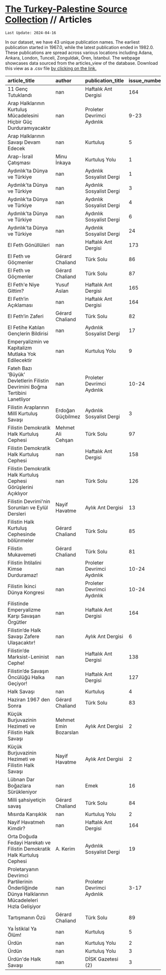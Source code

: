 # [The Turkey-Palestine Source Collection](turkey_palestine_collection.md) // Articles


```
Last Update: 2024-04-16
```


In our dataset, we have 43 unique publication names. The earliest publication started in 1967.0, while the latest publication ended in 1982.0. These publications are spread across various locations including Adana, Ankara, London, Tunceli, Zonguldak, Ören, İstanbul. The webpage showcases data sourced from the articles_view of the database. Download this view as a .csv file <a href='https://github.com/andreacortellari/andreacortellari.github.io/blob/main/tpc\Sources Database\articles_view.csv'>by clicking on the link.</a>

| article_title                                                                                   | author                | publication_title          | issue_number   | issue_date   | pages   | regular_feature_title        |
|:------------------------------------------------------------------------------------------------|:----------------------|:---------------------------|:---------------|:-------------|:--------|:-----------------------------|
| 11 Genç Tutuklandı                                                                              | nan                   | Haftalık Ant Dergisi       | 164            | 1970-02      | 3       | nan                          |
| Arap Halklarının Kurtuluş Mücadelesini Hiçbir Güç Durduramıyacaktır                             | nan                   | Proleter Devrimci Aydınlık | 9-23           | 1970-09      | 369-376 | nan                          |
| Arap Halklarının Savaşı Devam Edecek                                                            | nan                   | Kurtuluş                   | 5              | 1970-10      | 1       | nan                          |
| Arap-İsrail Çatışması                                                                           | Minu İnkaya           | Kurtuluş Yolu              | 1              | 1968-12      | 2       | nan                          |
| Aydınlık'ta Dünya ve Türkiye                                                                    | nan                   | Aydınlık Sosyalist Dergi   | 1              | 1968-11      | 33-44   | Aydınlık'ta Dünya ve Türkiye |
| Aydınlık'ta Dünya ve Türkiye                                                                    | nan                   | Aydınlık Sosyalist Dergi   | 3              | 1969-01      | 177-186 | Aydınlık'ta Dünya ve Türkiye |
| Aydınlık'ta Dünya ve Türkiye                                                                    | nan                   | Aydınlık Sosyalist Dergi   | 4              | 1969-02      | 261-278 | Aydınlık'ta Dünya ve Türkiye |
| Aydınlık'ta Dünya ve Türkiye                                                                    | nan                   | Aydınlık Sosyalist Dergi   | 6              | 1969-04      | 417-437 | Aydınlık'ta Dünya ve Türkiye |
| Aydınlık'ta Dünya ve Türkiye                                                                    | nan                   | Aydınlık Sosyalist Dergi   | 24             | 1970-10      | 504-525 | Aydınlık'ta Dünya ve Türkiye |
| El Feth Gönüllüleri                                                                             | nan                   | Haftalık Ant Dergisi       | 173            | 1970-04      | 3       | nan                          |
| El Feth ve Göçmenler                                                                            | Gérard Chaliand       | Türk Solu                  | 86             | 1969-07      | 15      | nan                          |
| El Feth ve Göçmenler                                                                            | Gérard Chaliand       | Türk Solu                  | 87             | 1969-07      | 15      | nan                          |
| El Feth'e Niye Gittim?                                                                          | Yusuf Aslan           | Haftalık Ant Dergisi       | 165            | 1970-02      | 6       | nan                          |
| El Feth’in Açıklaması                                                                           | nan                   | Haftalık Ant Dergisi       | 164            | 1970-02      | 2       | nan                          |
| El Feth’in Zaferi                                                                               | Gérard Chaliand       | Türk Solu                  | 82             | 1969-06      | 12      | nan                          |
| El Fetihe Katılan Gençlerin Bildirisi                                                           | nan                   | Aydınlık Sosyalist Dergi   | 17             | 1970-03      | 394-406 | Aydınlık'ta Dünya ve Türkiye |
| Emperyalizmin ve Kapitalizm Mutlaka Yok Edilecektir                                             | nan                   | Kurtuluş Yolu              | 9              | 1970-06      | 3       | nan                          |
| Fateh Bazı 'Büyük' Devletlerin Filistin Devrimini Boğma Tertibini Lanetliyor                    | nan                   | Proleter Devrimci Aydınlık | 10-24          | 1970-10      | 425-426 | nan                          |
| Filistin Araplarının Millî Kurtuluş Savaşı                                                      | Erdoğan Güçbilmez     | Aydınlık Sosyalist Dergi   | 3              | 1969-01      | 227-244 | nan                          |
| Filistin Demokratik Halk Kurtuluş Cephesi                                                       | Mehmet Ali Cehşan     | Türk Solu                  | 97             | 1969-09      | 8-10    | nan                          |
| Filistin Demokratik Halk Kurtuluş Cephesi                                                       | nan                   | Haftalık Ant Dergisi       | 158            | 1970-01      | 13      | nan                          |
| Filistin Demokratik Halk Kurtuluş Cephesi Görüşlerini Açıklıyor                                 | nan                   | Türk Solu                  | 126            | 1970-04      | 15-16   | nan                          |
| Filistin Devrimi'nin Sorunları ve Eylül Dersleri                                                | Nayif Havatme         | Aylık Ant Dergisi          | 13             | 1971-05      | 77-82   | nan                          |
| Filistin Halk Kurtuluş Cephesinde bölünmeler                                                    | Gérard Chaliand       | Türk Solu                  | 85             | 1969-07      | 13      | nan                          |
| Filistin Mukavemeti                                                                             | Gérard Chaliand       | Türk Solu                  | 81             | 1969-06      | 10-11   | nan                          |
| Filistin İhtilalini Kimse Durduramaz!                                                           | nan                   | Proleter Devrimci Aydınlık | 10-24          | 1970-10      | 417-423 | nan                          |
| Filistin İkinci Dünya Kongresi                                                                  | nan                   | Proleter Devrimci Aydınlık | 10-24          | 1970-10      | 423-425 | nan                          |
| Filistinde Emperyalizme Karşı Savaşan Örgütler                                                  | nan                   | Haftalık Ant Dergisi       | 164            | 1970-02      | 12-13   | nan                          |
| Filistin’de Halk Savaşı Zafere Ulaşacaktır!                                                     | nan                   | Aylık Ant Dergisi          | 6              | 1970-10      | 2-5     | nan                          |
| Filistin’de Marksist-Leninist Cephe!                                                            | nan                   | Haftalık Ant Dergisi       | 138            | 1969-08      | 8-9     | nan                          |
| Filistin’de Savaşın Öncülüğü Halka Geçiyor!                                                     | nan                   | Haftalık Ant Dergisi       | 127            | 1969-06      | 12-13   | nan                          |
| Halk Savaşı                                                                                     | nan                   | Kurtuluş                   | 4              | 1970-08      | 2       | nan                          |
| Haziran 1967 den Sonra                                                                          | Gérard Chaliand       | Türk Solu                  | 83             | 1969-06      | 14      | nan                          |
| Küçük Burjuvazinin Hezimeti ve Filistin Halk Savaşı                                             | Mehmet Emin Bozarslan | Aylık Ant Dergisi          | 2              | 1970-06      | 75-84   | nan                          |
| Küçük Burjuvazinin Hezimeti ve Filistin Halk Savaşı                                             | Nayif Havatme         | Aylık Ant Dergisi          | 2              | 1970-06      | 75-84   | nan                          |
| Lübnan Dar Boğazlara Sürükleniyor                                                               | nan                   | Emek                       | 16             | nan          | 14      | nan                          |
| Milli şahsiyetiçin savaş                                                                        | Gérard Chaliand       | Türk Solu                  | 84             | 1969-06      | 14      | nan                          |
| Mısırda Karışıklık                                                                              | nan                   | Kurtuluş Yolu              | 2              | 1968-12      | 2       | nan                          |
| Nayif Havatmeh Kimdir?                                                                          | nan                   | Haftalık Ant Dergisi       | 164            | 1970-02      | 12      | nan                          |
| Orta Doğuda Fedayi Harekatı ve Filistin Demokratik Halk Kurtuluş Cephesi                        | A. Kerim              | Aydınlık Sosyalist Dergi   | 19             | 1970-05      | 86-96   | nan                          |
| Proletaryanın Devrimci Partilerinin Önderliğinde Dünya Halklarının Mücadeleleri Hızla Gelişiyor | nan                   | Proleter Devrimci Aydınlık | 3-17           | 1970-03      | 347-352 | nan                          |
| Tartışmanın Özü                                                                                 | Gérard Chaliand       | Türk Solu                  | 89             | 1969-07      | 13      | nan                          |
| Ya İstiklal Ya Ölüm!                                                                            | nan                   | Kurtuluş                   | 5              | 1970-10      | 2       | nan                          |
| Ürdün                                                                                           | nan                   | Kurtuluş Yolu              | 2              | 1968-12      | 2       | nan                          |
| Ürdün                                                                                           | nan                   | Kurtuluş Yolu              | 3              | 1969-01      | 2       | nan                          |
| Ürdün'de Halk Savaşı                                                                            | nan                   | DİSK Gazetesi (2)          | 3              | 1970-10      | 1-3     | nan                          |